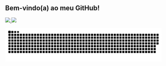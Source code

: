## Bem-vindo(a) ao meu GitHub!

<div>
  <a href="https://github.com/natali-schers">
  <img height="160px" src="https://github-readme-stats.vercel.app/api?username=natali-schers&show_icons=true&theme=dracula&include_all_commits=true&count_private=true"/>
  <img height="160px"  src="https://github-readme-stats.vercel.app/api/top-langs/?username=natali-schers&layout=compact&langs_count=7&theme=dracula"/>
  </a>
</div>

 ![Snake animation](https://github.com/natali-schers/natali-schers/blob/output/github-contribution-grid-snake.svg)
